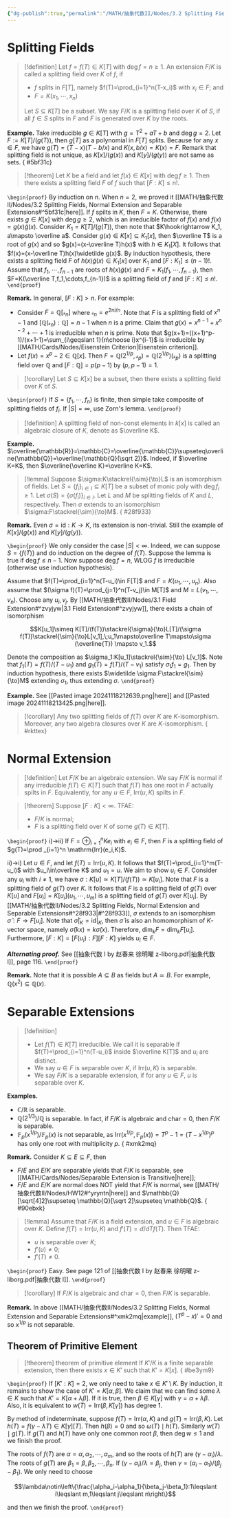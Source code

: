 ```yaml
---
{"dg-publish":true,"permalink":"/MATH/抽象代数II/Nodes/3.2 Splitting Fields, Normal Extension and Separable Extensions/","dgPassFrontmatter":true}
---
```



# Splitting Fields

> [!definition]
> Let $f=f(T)\in K[T]$ with $\deg f=n\geqslant 1$. An extension $F/K$ is called a splitting field over $K$ of $f$, if
> - $f$ splits in $F[T]$, namely $f(T)=\prod_{i=1}^n(T-x_i)$ with $x_i\in F$; and
> - $F=K(x_1,\cdots,x_n)$
> 
> Let $S\subseteq K[T]$ be a subset. We say $F/K$ is a splitting field over $K$ of $S$, if all $f\in S$ splits in $F$ and $F$ is generated over $K$ by the roots.

**Example.** Take irreducible $g\in K[T]$ with $g=T^2+aT+b$ and $\deg g=2$. Let $F:=K[T]/(g(T))$, then $g[T]$ as a polynomial in $F[T]$ splits. Because for any $x\in F$, we have $g(T)=(T-x)(T-b/x)$ and $K(x,b/x)=K(x)=F$. Remark that splitting field is not unique, as $K[x]/(g(x))$ and $K[y]/(g(y))$ are not same as sets.
{ #5bf31c}



> [!theorem]
> Let $K$ be a field and let $f(x)\in K[x]$ with $\deg f\geqslant 1$. Then there exists a splitting field $F$ of $f$ such that $[F:K]\leqslant n!$.

`\begin{proof}`
By induction on $n$. When $n=2$, we proved it [[MATH/抽象代数II/Nodes/3.2 Splitting Fields, Normal Extension and Separable Extensions#^5bf31c\|here]]. If $f$ spilts in $K$, then $F=K$. Otherwise, there exists $g\in K[x]$ with $\deg g\geqslant 2$, which is an irreducible factor of $f(x)$ and $f(x)=g(x)\widetilde g(x)$. Consider $K_1=K[T]/(g(T))$, then note that $K\hookrightarrow K_1, a\mapsto \overline a$. Consider $g(x)\in K[x]\subseteq K_1[x]$, then $\overline T$ is a root of $g(x)$ and so $g(x)=(x-\overline T)h(x)$ with $h\in K_1[X]$. It follows that $f(x)=(x-\overline T)h(x)\widetilde g(x)$. By induction hypothesis, there exists a splitting field $F$ of $h(x)\widetilde g(x)\in K_1[x]$ over $K_1$ and $[F:K_1]\leqslant (n-1)!$. Assume that $f_1,\cdots,f_{n-1}$ are roots of $h(x)\widetilde g(x)$ and $F=K_1(f_1,\cdots,f_{n-1})$, then $F=K(\overline T,f_1,\cdots,f_{n-1})$ is a splitting field of $f$ and $[F:K]\leqslant n!$.  
`\end{proof}`


**Remark.** In general, $[F:K]>n$. For example:
- Consider $F=\mathbb{Q}[\mathscr s_n]$ where $\mathscr s_n=e^{2\pi i/n}$. Note that $F$ is a splitting field of $x^n-1$ and $[\mathbb{Q}(\mathscr s_n):\mathbb{Q}]=n-1$ when $n$ is a prime. Claim that $g(x)=x^{n-1}+x^{n-2}+\cdots+1$ is irreducible when $n$ is prime. Note that $g(x+1)=((x+1)^p-1)/(x+1-1)=\sum_{i\geqslant 1}{n\choose i}x^{i-1}$ is irreducible by [[MATH/Cards/Nodes/Eisenstein Criterion\|Eisenstein criterion]]. 
- Let $f(x)=x^p-2\in \mathbb{Q}[x]$. Then $F=\mathbb{Q}(2^{1/p},\mathscr s_p)=\mathbb{Q}(2^{1/p})(\mathscr s_p)$ is a splitting field over $\mathbb{Q}$ and $[F:\mathbb{Q}]=p(p-1)$ by $(p,p-1)=1$.

> [!corollary]
> Let $S\subseteq K[x]$ be a subset, then there exists a splitting field over $K$ of $S$.

`\begin{proof}`
If $S=\{f_1,\cdots,f_n\}$ is finite, then simple take composite of splitting fields of $f_i$. If $|S|=\infty$, use Zorn's lemma.
`\end{proof}`


> [!definition]
> A splitting field of non-const elements in $k[x]$ is called an algebraic closure of $K$, denote as $\overline K$.

**Example.** $\overline{\mathbb{R}}=\mathbb{C}=\overline{\mathbb{C}}\supseteq\overline{\mathbb{Q}}=\overline{\mathbb{Q}(\sqrt 2)}$. Indeed, if $\overline K=K$, then $\overline{\overline K}=\overline K=K$.

> [!lemma]
> Suppose $\sigma:K\stackrel{\sim}{\to}L$ is an isomorphism of fields. Let $S=\{f_i\}_{i\in I}\subseteq K[T]$ be a subset of monic poly with $\deg f_i\geqslant 1$. Let $\sigma(S)=\{\sigma(f_i)\}_{i\in I}$. Let $L$ and $M$ be splitting fields of $K$ and $L$, respectively. Then $\sigma$ extends to an isomorphism $\sigma:F\stackrel{\sim}{\to}M$.
{ #28f933}


**Remark.** Even $\sigma=\mathrm{id}:K\to K$, its extension is non-trivial. Still the example of $K[x]/(g(x))$ and $K[y]/(g(y))$. 

`\begin{proof}`
We only consider the case $|S|<\infty$. Indeed, we can suppose $S=\{f(T)\}$ and do induction on the degree of $f(T)$. Suppose the lemma is true if $\deg f\leqslant n-1$. Now suppose $\deg f=n$, WLOG $f$ is irreducible (otherwise use induction hypothesis). 

Assume that $f(T)=\prod_{i=1}^n(T-u_i)\in F[T]$ and $F=K(u_1,\cdots,u_n)$. Also assume that $(\sigma f)(T)=\prod_{j=1}^n(T-v_j)\in M[T]$ and $M=L(v_1,\cdots,v_n)$. Choose any $u_i,v_j$. By [[MATH/抽象代数II/Nodes/3.1 Field Extension#^zvyjyw\|3.1 Field Extension#^zvyjyw]], there exists a chain of isomorphism

$$K[u_1]\simeq K[T]/(f(T))\stackrel{\sigma}{\to}L[T]/(\sigma f(T))\stackrel{\sim}{\to}L[v_1],\;u_1\mapsto\overline T\mapsto\sigma (\overline{T}) \mapsto v_1.$$

Denote the composition as $\sigma_1:K[u_1]\stackrel{\sim}{\to} L[v_1]$. Note that $f_1(T)=f(T)/(T-u_1)$ and $g_1(T)=f(T)/(T-v_1)$ satisfy $\sigma_1 f_1=g_1$. Then by induction hypothesis, there exists $\widetilde \sigma:F\stackrel{\sim}{\to}M$ extending $\sigma_1$, thus extending $\sigma$. 
`\end{proof}`


**Example.** See [[Pasted image 20241118212639.png\|here]] and [[Pasted image 20241118213425.png\|here]]. 

> [!corollary]
> Any two splitting fields of $f(T)$ over $K$ are $K$-isomorphism. Moreover, any two algebra closures over $K$ are $K$-isomorphism.
{ #rkttex}



# Normal Extension

> [!definition] 
> Let $F/K$ be an algebraic extension. We say $F/K$ is normal if any irreducible $f(T)\in K[T]$ such that $f(T)$ has one root in $F$ actually spilts in $F$. Equivalently, for any $u\in F$, $\mathrm{Irr}(u,K)$ spilts in $F$.
> 

> [!theorem]
> Suppose $[F:K]<\infty$. TFAE:
> - $F/K$ is normal;
> - $F$ is a splitting field over $K$ of some $g(T)\in K[T]$. 

`\begin{proof}`
i)->ii) If $F=\oplus _{i=1}^n Ke_i$ with $e_i\in F$, then $F$ is a splitting field of $g(T)=\prod _{i=1}^n \mathrm{Irr}(e_i,K)$. 

ii)->i) Let $u\in F$, and let $f(T)=\mathrm{Irr}(u,K)$. It follows that $f(T)=\prod_{i=1}^m(T-u_i)$ with $u_i\in\overline K$ and $u_1=u$. We aim to show $u_i\in F$. Consider any $u_i$ with $i\neq 1$, we have $\sigma: K[u]\simeq K[T]/(f(T))\simeq K[u_i]$. Note that $F$ is a splitting field of $g(T)$ over $K$. It follows that $F$ is a splitting field of $g(T)$ over $K[u]$ and $F[u_i]=K[u_i](u_1,\cdots,u_m)$ is a splitting field of $g(T)$ over $K[u_i]$. By [[MATH/抽象代数II/Nodes/3.2 Splitting Fields, Normal Extension and Separable Extensions#^28f933\|#^28f933]], $\sigma$ extends to an isomorphism $\widetilde\sigma:F\to F[u_i]$. Note that $\widetilde \sigma|_{K}=\mathrm{id}|_{K}$, then $\widetilde \sigma$ is also an homomorphism of $K$-vector space, namely $\widetilde\sigma(kx)=k\widetilde\sigma(x)$. Therefore, $\dim _kF=\dim_k F[u_i]$. Furthermore, $[F:K]=[F(u_i):F][F:K]$ yields $u_i\in F$. 

***Alternating proof.*** See [[抽象代数 I by 赵春来 徐明曜 z-liborg.pdf|抽象代数 I]], page 116.
`\end{proof}`


**Remark.** Note that it is possible $A\subseteq B$ as fields but $A\simeq B$. For example, $\mathbb{Q}(x^2)\subseteq \mathbb{Q}(x)$. 

# Separable Extensions

> [!definition]
> - Let $f(T)\in K[T]$ irreducible. We call it is separable if $f(T)=\prod_{i=1}^n(T-u_i)$ inside $\overline K[T]$ and $u_i$ are distinct. 
> - We say $u\in F$ is separable over $K$, if $\mathrm{Irr}(u,K)$ is separable.
> - We say $F/K$ is a separable extension, if for any $u\in F$, $u$ is separable over $K$.

**Examples.**
- $\mathbb{C}/\mathbb{R}$ is separable.
- $\mathbb{Q}(2^{1/3})/\mathbb{Q}$ is separable. In fact, if $F/K$ is algebraic and $\mathrm{char}=0$, then $F/K$ is separable.
- $\mathbb{F}_p(x^{1/p})/\mathbb{F}_p(x)$ is not separable, as $\mathrm{Irr}(x^{1/p},\mathbb{F}_p(x))=T^p-1=(T-x^{1/p})^p$ has only one root with multiplicity $p$.
{ #xmk2mq}



**Remark.** Consider $K\subseteq E\subseteq F$, then 
- $F/E$ and $E/K$ are separable yields that $F/K$ is separable, see [[MATH/Cards/Nodes/Separable Extension is Transitive\|here]];
- $F/E$ and $E/K$ are normal does NOT yield that $F/K$ is normal, see [[MATH/抽象代数II/Nodes/HW12#^yryntn\|here]] and $\mathbb{Q}[\sqrt[4]2]\supseteq \mathbb{Q}[\sqrt 2]\supseteq \mathbb{Q}$. 
{ #90ebxk}


> [!lemma]
> Assume that $F/K$ is a field extension, and $u\in F$ is algebraic over $K$. Define $f(T)=\mathrm{Irr}(u,K)$ and $f'(T)=d/dT f(T)$. Then TFAE:
> - $u$ is separable over $K$;
> - $f'(u)\neq 0$;
> - $f'(T)\neq 0$.

`\begin{proof}`
Easy. See page 121 of [[抽象代数 I by 赵春来 徐明曜 z-liborg.pdf|抽象代数 I]]. 
`\end{proof}`


> [!corollary]
> If $F/K$ is algebraic and $\mathrm{char} =0$, then $F/K$ is separable.

**Remark.** In above [[MATH/抽象代数II/Nodes/3.2 Splitting Fields, Normal Extension and Separable Extensions#^xmk2mq\|example]], $(T^p-x)'=0$ and so $x^{1/p}$ is not separable.

## Theorem of Primitive Element

> [!theorem] theorem of primitive element
> If $K'/K$ is a finite separable extension, then there exists $x\in K'$ such that $K'=K[x]$. 
{ #be3ym9}


`\begin{proof}`
If $[K':K]=2$, we only need to take $x\in K'\setminus K$. By induction, it remains to show the case of $K'=K[\alpha,\beta]$. We claim that we can find some $\lambda\in K$ such that $K'=K[\alpha+\lambda\beta]$. If it is true, then $\beta\in K[\gamma]$ with $\gamma=\alpha+\lambda\beta$. Also, it is equivalent to $w(T)=\mathrm{Irr}(\beta,K[\gamma])$ has degree $1$. 

By method of indeterminate, suppose $f(T)=\mathrm{Irr}(\alpha,K)$ and $g(T)=\mathrm{Irr}(\beta,K)$. Let $h(T)=f(\gamma-\lambda T)\in K[\gamma][T]$. Then $h(\beta)=0$ and so $\omega(T)\mid h(T)$. Similarly $w(T)\mid g(T)$. If $g(T)$ and $h(T)$ have only one common root $\beta$, then $\deg w\leqslant 1$ and we finish the proof. 

The roots of $f(T)$ are $\alpha=\alpha, \alpha_2,\cdots,\alpha_m$, and so the roots of $h(T)$ are $(\gamma-\alpha_i)/\lambda$. The roots of $g(T)$ are $\beta_1=\beta,\beta_2,\cdots,\beta_n$. If $(\gamma-\alpha_i)/\lambda=\beta_j$, then $\gamma=(\alpha_i-\alpha_1)/(\beta_j-\beta_1)$. We only need to choose 

$$\lambda\notin\left\{\frac{\alpha_i-\alpha_1}{\beta_j-\beta_1}:1\leqslant i\leqslant m,1\leqslant j\leqslant n\right\}$$

and then we finish the proof.
`\end{proof}`



